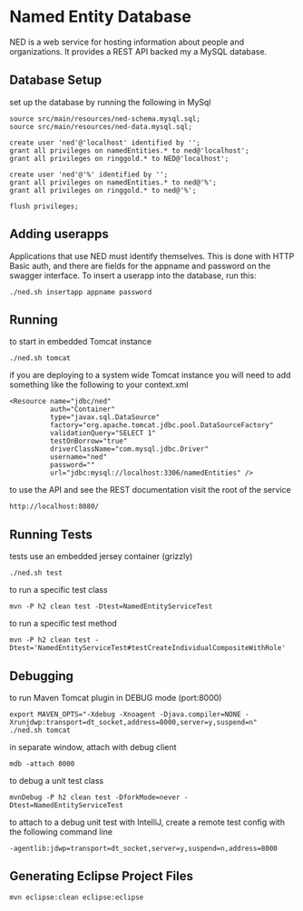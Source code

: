 Named Entity Database
=====================

NED is a web service for hosting information about people and organizations. It provides a REST API backed my a MySQL database.

Database Setup
--------------

set up the database by running the following in MySql

    source src/main/resources/ned-schema.mysql.sql;
    source src/main/resources/ned-data.mysql.sql;
    
    create user 'ned'@'localhost' identified by '';
    grant all privileges on namedEntities.* to ned@'localhost';
    grant all privileges on ringgold.* to NED@'localhost';

    create user 'ned'@'%' identified by '';
    grant all privileges on namedEntities.* to ned@'%';
    grant all privileges on ringgold.* to ned@'%';

    flush privileges;

Adding userapps
---------------

Applications that use NED must identify themselves. This is done with HTTP Basic auth, and there are fields for the appname and password on the swagger interface. To insert a userapp into the database, run this:

    ./ned.sh insertapp appname password
    
Running
-------

to start in embedded Tomcat instance

    ./ned.sh tomcat
    
if you are deploying to a system wide Tomcat instance you will need to add something like the following to your context.xml

    <Resource name="jdbc/ned"
              auth="Container"
              type="javax.sql.DataSource"
              factory="org.apache.tomcat.jdbc.pool.DataSourceFactory"
              validationQuery="SELECT 1"
              testOnBorrow="true"
              driverClassName="com.mysql.jdbc.Driver"
              username="ned"
              password=""
              url="jdbc:mysql://localhost:3306/namedEntities" />

to use the API and see the REST documentation visit the root of the service

    http://localhost:8080/

Running Tests
-------------

tests use an embedded jersey container (grizzly)

    ./ned.sh test

to run a specific test class

    mvn -P h2 clean test -Dtest=NamedEntityServiceTest
    
to run a specific test method

    mvn -P h2 clean test -Dtest='NamedEntityServiceTest#testCreateIndividualCompositeWithRole'
    
Debugging
---------

to run Maven Tomcat plugin in DEBUG mode (port:8000)

    export MAVEN_OPTS="-Xdebug -Xnoagent -Djava.compiler=NONE -Xrunjdwp:transport=dt_socket,address=8000,server=y,suspend=n"
    ./ned.sh tomcat
    
in separate window, attach with debug client

    mdb -attach 8000
    
to debug a unit test class
    
    mvnDebug -P h2 clean test -DforkMode=never -Dtest=NamedEntityServiceTest
    
to attach to a debug unit test with IntelliJ, create a remote test config with the following command line
    
    -agentlib:jdwp=transport=dt_socket,server=y,suspend=n,address=8000

Generating Eclipse Project Files
--------------------------------

    mvn eclipse:clean eclipse:eclipse
